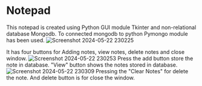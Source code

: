 # Notepad
This notepad is created using Python GUI module Tkinter and non-relational database Mongodb. To connected mongodb to python Pymongo module has been used.
![Screenshot 2024-05-22 230225](https://github.com/Gourab-Chowdhury/notepad/assets/122721149/76f24690-0f51-4120-96ba-0a4702766b88)


It has four buttons for Adding notes, view notes, delete notes and close window. 
![Screenshot 2024-05-22 230253](https://github.com/Gourab-Chowdhury/notepad/assets/122721149/dfad1a23-8bf4-4097-ae00-79fe429da750)
Press the add button store the note in database. "View" button shows the notes stored in database.![Screenshot 2024-05-22 230309](https://github.com/Gourab-Chowdhury/notepad/assets/122721149/2994f696-d986-41a5-820d-d8f00f6079af)
Pressing the "Clear Notes" for delete the note. And delete button is for close the window. 
